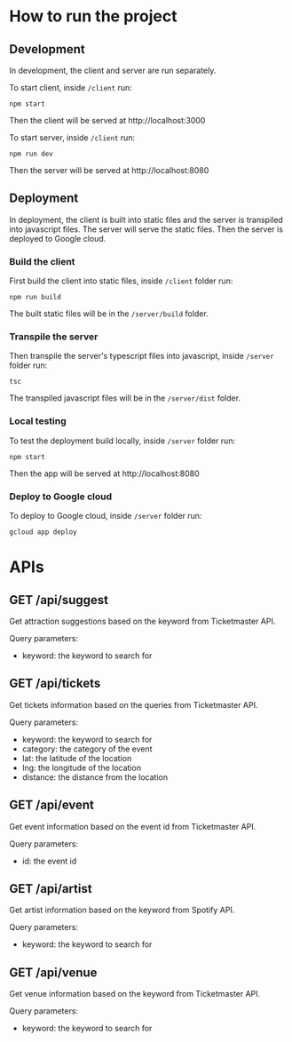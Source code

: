 # How to run the project

## Development 
In development, the client and server are run separately.

To start client, inside `/client` run:
```console
npm start
```
Then the client will be served at http://localhost:3000

To start server, inside `/client` run:
```console
npm run dev
```
Then the server will be served at http://localhost:8080

## Deployment
In deployment, the client is built into static files and the server is transpiled into javascript files. The server will serve the static files.
Then the server is deployed to Google cloud.

### Build the client
First build the client into static files, inside `/client` folder run:
```
npm run build
```
The built static files will be in the `/server/build` folder.

### Transpile the server
Then transpile the server's typescript files into javascript, inside `/server` folder run:
```
tsc
```
The transpiled javascript files will be in the `/server/dist` folder.

### Local testing
To test the deployment build locally, inside `/server` folder run:
```
npm start
```
Then the app will be served at http://localhost:8080

### Deploy to Google cloud
To deploy to Google cloud, inside `/server` folder run:
```
gcloud app deploy
```

# APIs

## GET /api/suggest
Get attraction suggestions based on the keyword from Ticketmaster API.

Query parameters:
- keyword: the keyword to search for

## GET /api/tickets
Get tickets information based on the queries from Ticketmaster API.

Query parameters:
- keyword: the keyword to search for
- category: the category of the event
- lat: the latitude of the location
- lng: the longitude of the location
- distance: the distance from the location

## GET /api/event
Get event information based on the event id from Ticketmaster API.

Query parameters:
- id: the event id

## GET /api/artist
Get artist information based on the keyword from Spotify API.

Query parameters:
- keyword: the keyword to search for

## GET /api/venue
Get venue information based on the keyword from Ticketmaster API.

Query parameters:
- keyword: the keyword to search for